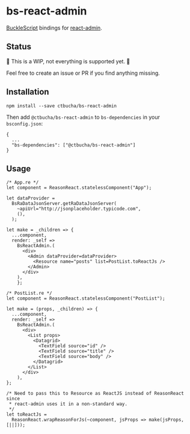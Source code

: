 # bs-react-admin
[BuckleScript](https://bucklescript.github.io/) bindings for [react-admin](https://github.com/marmelab/react-admin).

## Status

🚧 This is a WIP, not everything is supported yet. 🚧

Feel free to create an issue or PR if you find anything missing.

## Installation


```
npm install --save ctbucha/bs-react-admin
```

Then add `@ctbucha/bs-react-admin` to `bs-dependencies` in your `bsconfig.json`:

```
{
  ...
  "bs-dependencies": ["@ctbucha/bs-react-admin"]
}
```

## Usage

```reason
/* App.re */
let component = ReasonReact.statelessComponent("App");

let dataProvider = 
  BsRaDataJsonServer.getRaDataJsonServer(
    ~apiUrl="http://jsonplaceholder.typicode.com",
    (),
  );

let make = _children => { 
  ...component,
  render: _self => 
    BsReactAdmin.(
      <div>
        <Admin dataProvider=dataProvider>
          <Resource name="posts" list=PostList.toReactJs />
        </Admin>
      </div>
    ),  
    };
```

```reason
/* PostList.re */
let component = ReasonReact.statelessComponent("PostList");

let make = (props, _children) => { 
  ...component,
  render: _self => 
    BsReactAdmin.(
      <div>
        <List props>
          <Datagrid>
            <TextField source="id" />
            <TextField source="title" />
            <TextField source="body" />
          </Datagrid>
        </List>
      </div>
    ),
};

/* Need to pass this to Resource as ReactJS instead of ReasonReact since
 * react-admin uses it in a non-standard way.
 */
let toReactJs = 
  ReasonReact.wrapReasonForJs(~component, jsProps => make(jsProps, [||]));
```
